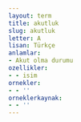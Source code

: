 ```yaml
---
layout: term
title: akutluk
slug: akutluk
letter: A
lisan: Türkçe
anlamlar:
- Akut olma durumu
ozellikler:
- - isim
ornekler:
- - ''
orneklerkaynak:
- - ''
---
```

